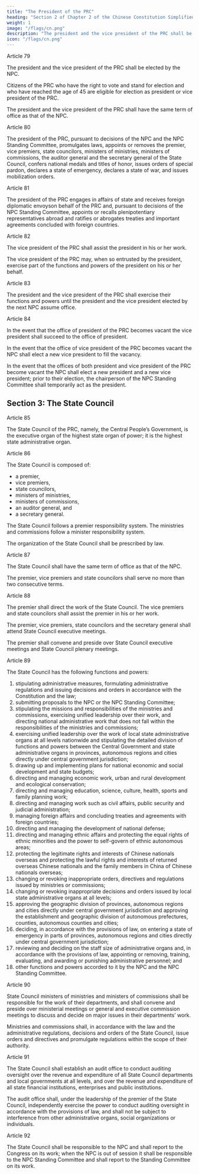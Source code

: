 ```yaml
---
title: "The President of the PRC"
heading: "Section 2 of Chapter 2 of the Chinese Constitution Simplified"
weight: 1
image: "/flags/cn.png"
description: "The president and the vice president of the PRC shall be elected by the NPC"
icon: "/flags/cn.png"
---
```



Article 79 

The president and the vice president of the PRC shall be elected by the NPC.

Citizens of the PRC who have the right to vote and stand for election and who have reached the age of 45 are eligible for election as president or vice president of the PRC.

The president and the vice president of the PRC shall have the same term of office as that of the NPC.

Article 80 

The president of the PRC, pursuant to decisions of the NPC and the NPC Standing Committee, promulgates laws, appoints or removes the premier, vice premiers, state councilors, ministers of ministries, ministers of commissions, the auditor general and the secretary general of the State Council, confers national medals and titles of honor, issues orders of special pardon, declares a state of emergency, declares a state of war, and issues mobilization orders.

Article 81 

The president of the PRC engages in affairs of state and receives foreign diplomatic envoyson behalf of the PRC and, pursuant to decisions of the NPC Standing Committee, appoints or recalls plenipotentiary representatives abroad and ratifies or abrogates treaties and important agreements concluded with foreign countries.

Article 82

The vice president of the PRC shall assist the president in his or her work.

The vice president of the PRC may, when so entrusted by the president, exercise part of the functions and powers of the president on his or her behalf.

Article 83

The president and the vice president of the PRC shall exercise their functions and powers until the president and the vice president elected by the next NPC assume office.

Article 84

In the event that the office of president of the PRC becomes vacant the vice president shall succeed to the office of president.

In the event that the office of vice president of the PRC becomes vacant the NPC shall elect a new vice president to fill the vacancy.

In the event that the offices of both president and vice president of the PRC become vacant the NPC shall elect a new president and a new vice president; prior to their election, the chairperson of the NPC Standing Committee shall temporarily act as the president.


## Section 3: The State Council

Article 85

The State Council of the PRC, namely, the Central People’s Government, is the executive organ of the highest state organ of power; it is the highest state administrative organ.

Article 86 

The State Council is composed of:
- a premier,
- vice premiers,
- state councilors,
- ministers of ministries,
- ministers of commissions,
- an auditor general, and
- a secretary general.

The State Council follows a premier responsibility system. The ministries and commissions follow a minister responsibility system.

The organization of the State Council shall be prescribed by law.

Article 87

The State Council shall have the same term of office as that of the NPC.

The premier, vice premiers and state councilors shall serve no more than two consecutive terms.

Article 88

The premier shall direct the work of the State Council. The vice premiers and state councilors shall assist the premier in his or her work.

The premier, vice premiers, state councilors and the secretary general shall attend State Council executive meetings.

The premier shall convene and preside over State Council executive meetings and State Council plenary meetings.


Article 89 

The State Council has the following functions and powers:

1. stipulating administrative measures, formulating administrative regulations and issuing decisions and orders in accordance with the Constitution and the law;
2. submitting proposals to the NPC or the NPC Standing Committee;
3. stipulating the missions and responsibilities of the ministries and commissions, exercising unified leadership over their work, and directing national administrative work that does not fall within the responsibilities of the ministries and commissions;
4. exercising unified leadership over the work of local state administrative organs at all levels nationwide and stipulating the detailed division of functions and powers between the Central Government and state administrative organs in provinces, autonomous regions and cities directly under central government jurisdiction;
5. drawing up and implementing plans for national economic and social development and state budgets;
6. directing and managing economic work, urban and rural development and ecological conservation;
7. directing and managing education, science, culture, health, sports and family planning work;
8. directing and managing work such as civil affairs, public security and judicial administration;
9. managing foreign affairs and concluding treaties and agreements with foreign countries;
10. directing and managing the development of national defense;
11. directing and managing ethnic affairs and protecting the equal rights of ethnic minorities and the power to self-govern of ethnic autonomous areas;
12. protecting the legitimate rights and interests of Chinese nationals overseas and protecting the lawful rights and interests of returned overseas Chinese nationals and the family members in China of Chinese nationals overseas;
13. changing or revoking inappropriate orders, directives and regulations issued by ministries or commissions;
14. changing or revoking inappropriate decisions and orders issued by local state administrative organs at all levels;
15. approving the geographic division of provinces, autonomous regions and cities directly under central government jurisdiction and approving the establishment and geographic division of autonomous prefectures, counties, autonomous counties and cities;
16. deciding, in accordance with the provisions of law, on entering a state of emergency in parts of provinces, autonomous regions and cities directly under central government jurisdiction;
17. reviewing and deciding on the staff size of administrative organs and, in accordance with the provisions of law, appointing or removing, training, evaluating, and awarding or punishing administrative personnel; and
18. other functions and powers accorded to it by the NPC and the NPC Standing Committee.

Article 90

State Council ministers of ministries and ministers of commissions shall be responsible for the work of their departments, and shall convene and preside over ministerial meetings or general and executive commission meetings to discuss and decide on major issues in their departments’ work.

Ministries and commissions shall, in accordance with the law and the administrative regulations, decisions and orders of the State Council, issue orders and directives and promulgate regulations within the scope of their authority.

Article 91

The State Council shall establish an audit office to conduct auditing oversight over the revenue and expenditure of all State Council departments and local governments at all levels, and over the revenue and expenditure of all state financial institutions, enterprises and public institutions.

The audit office shall, under the leadership of the premier of the State Council, independently exercise the power to conduct auditing oversight in accordance with the provisions of law, and shall not be subject to interference from other administrative organs, social organizations or individuals.

Article 92

The State Council shall be responsible to the NPC and shall report to the Congress on its work; when the NPC is out of session it shall be responsible to the NPC Standing Committee and shall report to the Standing Committee on its work.

